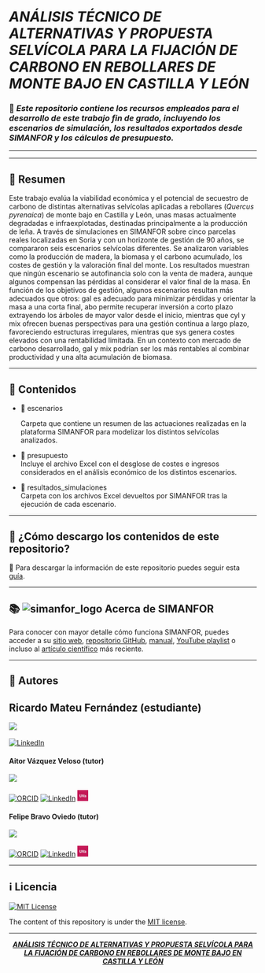 # ***ANÁLISIS TÉCNICO DE ALTERNATIVAS Y PROPUESTA SELVÍCOLA PARA LA FIJACIÓN DE CARBONO EN REBOLLARES DE MONTE BAJO EN CASTILLA Y LEÓN***

### :floppy_disk: *Este repositorio contiene los recursos empleados para el desarrollo de este trabajo fin de grado, incluyendo los escenarios de simulación, los resultados exportados desde SIMANFOR y los cálculos de presupuesto.*

---

<!-- :bulb: Have a look at the original poster <!-- [here](http://dx.doi.org/10.13140/RG.2.2.27865.94564). -->

<!-- :bookmark: Poster DOI:  http://dx.doi.org/10.13140/RG.2.2.27865.94564 -->

<!--:open_file_folder: Repository DOI: <!-- [![DOI](https://zenodo.org/badge/713296626.svg)](https://zenodo.org/doi/10.5281/zenodo.12772484) -->

<!--📜 Manuscript DOI: <!-- ![DOI](https://img.shields.io/badge/DOI-European_Journal_of_Forest_Research-blue.svg?style=flat&labelColor=whitesmoke)](https://doi.org/10.1007/s10342-024-01752-3) -->

---

## :book: Resumen

Este trabajo evalúa la viabilidad económica y el potencial de secuestro de carbono de 
distintas alternativas selvícolas aplicadas a rebollares (*Quercus pyrenaica*) de monte 
bajo en Castilla y León, unas masas actualmente degradadas e infraexplotadas,
destinadas principalmente a la producción de leña. A través de simulaciones en 
SIMANFOR sobre cinco parcelas reales localizadas en Soria y con un horizonte de 
gestión de 90 años, se compararon seis escenarios selvícolas diferentes. Se analizaron 
variables como la producción de madera, la biomasa y el carbono acumulado, los costes 
de gestión y la valoración final del monte. Los resultados muestran que ningún escenario 
se autofinancia solo con la venta de madera, aunque algunos compensan las pérdidas 
al considerar el valor final de la masa. En función de los objetivos de gestión, algunos 
escenarios resultan más adecuados que otros: gal es adecuado para minimizar pérdidas
y orientar la masa a una corta final, abo permite recuperar inversión a corto plazo
extrayendo los árboles de mayor valor desde el inicio, mientras que cyl y mix ofrecen 
buenas perspectivas para una gestión continua a largo plazo, favoreciendo estructuras 
irregulares, mientras que sys genera costes elevados con una rentabilidad limitada. En 
un contexto con mercado de carbono desarrollado, gal y mix podrían ser los más 
rentables al combinar productividad y una alta acumulación de biomasa.

  
---

## :file_folder: Contenidos

- :open_file_folder: escenarios  

   Carpeta que contiene un resumen de las actuaciones realizadas en la plataforma SIMANFOR para modelizar los distintos selvícolas analizados.

- :open_file_folder: presupuesto  
   Incluye el archivo Excel con el desglose de costes e ingresos considerados en el análisis económico de los distintos escenarios.

- :open_file_folder: resultados_simulaciones  
   Carpeta con los archivos Excel devueltos por SIMANFOR tras la ejecución de cada escenario.
    
---

## :thinking: ¿Cómo descargo los contenidos de este repositorio?

:dizzy: Para descargar la información de este repositorio puedes seguir esta [guía](https://docs.github.com/en/repositories/working-with-files/using-files/downloading-source-code-archives).

---

## :books: <img src="https://avatars.githubusercontent.com/u/111344993?s=200&v=4" alt="simanfor_logo" width="30">    Acerca de SIMANFOR

Para conocer con mayor detalle cómo funciona SIMANFOR, puedes acceder a su [sitio web](https://www.simanfor.es/), [repositorio GitHub](https://github.com/simanfor), [manual](https://github.com/simanfor/manual), [YouTube playlist](https://www.youtube.com/playlist?list=PLsdzTKpJZZa7vn5zGpn07-bd0Nce-fMhJ) o incluso al [artículo científico](https://doi.org/10.1016/j.ecolmodel.2024.110912) más reciente. 

---

## 🔗 Autores


## Ricardo Mateu Fernández (estudiante)

[![](https://media.licdn.com/dms/image/v2/D4D03AQGN_qJI-h6eMA/profile-displayphoto-shrink_200_200/B4DZVDmrXrHAAo-/0/1740595968077?e=1760572800&v=beta&t=zlhVW6-URdt8hoKofxheQ5E9I01MJtqoTd0RnA4aAF8)](https://media.licdn.com/dms/image/v2/D4D03AQGN_qJI-h6eMA/profile-displayphoto-shrink_200_200/B4DZVDmrXrHAAo-/0/1740595968077?e=1760572800&v=beta&t=zlhVW6-URdt8hoKofxheQ5E9I01MJtqoTd0RnA4aAF8)   

[![LinkedIn](https://img.shields.io/badge/LinkedIn-blue?logo=linkedin)](https://www.linkedin.com/in/ricardo-mateu-fernández)

#### Aitor Vázquez Veloso (tutor)

[![](https://github.com/aitorvv.png?size=50)](https://github.com/aitorvv) 


[![ORCID](https://img.shields.io/badge/ORCID-green?logo=orcid)](https://orcid.org/0000-0003-0227-506X)
[![LinkedIn](https://img.shields.io/badge/LinkedIn-blue?logo=linkedin)](https://linkedin.com/in/aitorvazquezveloso/)
[<img src="https://raw.githubusercontent.com/aitorvv/aitorvv/main/logos/uva.jpg" alt="UVa" width="22">](https://portaldelaciencia.uva.es/investigadores/178830/detalle)

#### Felipe Bravo Oviedo (tutor)

[![](https://github.com/Felipe-Bravo.png?size=50)](https://github.com/Felipe-Bravo) 

[![ORCID](https://img.shields.io/badge/ORCID-green?logo=orcid)](https://orcid.org/0000-0001-7348-6695) 
[![LinkedIn](https://img.shields.io/badge/LinkedIn-blue?logo=linkedin)](https://www.linkedin.com/in/felipebravooviedo) 
[<img src="https://raw.githubusercontent.com/aitorvv/aitorvv/main/logos/uva.jpg" alt="UVa" width="22">](https://portaldelaciencia.uva.es/investigadores/181874/detalle)

---

## ℹ Licencia

[![MIT License](https://img.shields.io/badge/license-MIT-red.svg)](./LICENSE)

The content of this repository is under the [MIT license](./LICENSE).

---

<div style="text-align: center;">

[***ANÁLISIS TÉCNICO DE ALTERNATIVAS Y PROPUESTA SELVÍCOLA PARA LA FIJACIÓN DE CARBONO EN REBOLLARES DE MONTE BAJO EN CASTILLA Y LEÓN***](https://github.com/aitorvv/TFG-analisis_selvicola_rebollares_monte_bajo_CyL) 

</div>

